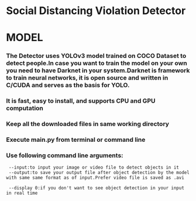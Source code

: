 # Social Distancing Violation Detector
# MODEL
###  The Detector uses YOLOv3 model trained on COCO Dataset to detect people.In case you want to train the model on your own you need to have Darknet in your system.Darknet is    framework to train neural networks, it is open source and written in C/CUDA and serves as the basis for YOLO.
###  It is fast, easy to install, and supports CPU and GPU computation
###  Keep all the downloaded files in same working directory
###  Execute main.py from terminal or command line
###  Use following command line arguments:
     --input:to input your image or video file to detect objects in it  
     --output:to save your output file after object detection by the model with same same format as of input.Prefer video file is saved as .avi

     --display 0:if you don't want to see object detection in your input in real time
